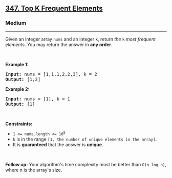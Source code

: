 <h2><a href="https://leetcode.com/problems/top-k-frequent-elements/">347. Top K Frequent Elements</a></h2><h3>Medium</h3><hr><div bis_skin_checked="1"><p>Given an integer array <code>nums</code> and an integer <code>k</code>, return <em>the</em> <code>k</code> <em>most frequent elements</em>. You may return the answer in <strong>any order</strong>.</p>

<p>&nbsp;</p>
<p><strong>Example 1:</strong></p>
<pre style="position: relative;"><strong>Input:</strong> nums = [1,1,1,2,2,3], k = 2
<strong>Output:</strong> [1,2]
<div class="open_grepper_editor" title="Edit &amp; Save To Grepper" bis_skin_checked="1"></div></pre><p><strong>Example 2:</strong></p>
<pre style="position: relative;"><strong>Input:</strong> nums = [1], k = 1
<strong>Output:</strong> [1]
<div class="open_grepper_editor" title="Edit &amp; Save To Grepper" bis_skin_checked="1"></div></pre>
<p>&nbsp;</p>
<p><strong>Constraints:</strong></p>

<ul>
	<li><code>1 &lt;= nums.length &lt;= 10<sup>5</sup></code></li>
	<li><code>k</code> is in the range <code>[1, the number of unique elements in the array]</code>.</li>
	<li>It is <strong>guaranteed</strong> that the answer is <strong>unique</strong>.</li>
</ul>

<p>&nbsp;</p>
<p><strong>Follow up:</strong> Your algorithm's time complexity must be better than <code>O(n log n)</code>, where n is the array's size.</p>
</div>